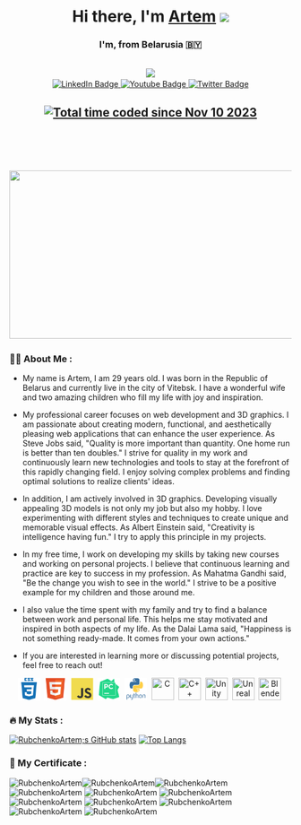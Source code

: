 <h1 align="center">Hi there, I'm <a href="https://daniilshat.ru/" target="_blank">Artem</a> 
<img src="https://github.com/blackcater/blackcater/raw/main/images/Hi.gif" height="32"/></h1>
<h3 align="center">I'm, from Belarusia 🇧🇾</h3>


<div id="header" align="center">
      <div align="right"> <img src="https://www.codewars.com/users/RubchenkoArtem/badges/large" alt=""/></div>                                                          <img src="https://media2.giphy.com/media/102h4wsmCG2s12/giphy.gif?cid=ecf05e47us0splbbscmjn59yfqpymd0i13k2l81jxlll0u1r&ep=v1_gifs_search&rid=giphy.gif&ct=g" width="400"/>
</div>


<div id="badges" align="center">
  <a href="https://www.linkedin.com/in/artem-rubchenko-984b6a169/">
    <img src="https://img.shields.io/badge/LinkedIn-blue?style=for-the-badge&logo=linkedin&logoColor=white" alt="LinkedIn Badge" target="_blank"/>
  </a>
  <a href="https://www.youtube.com/channel/UCkAZEOYHvFxaI_Bz9OodhOg">
    <img src="https://img.shields.io/badge/YouTube-red?style=for-the-badge&logo=youtube&logoColor=white" alt="Youtube Badge" target="_blank"/>
  </a>
  <a href="https://twitter.com/94Blackwalker">
    <img src="https://img.shields.io/badge/Twitter-blue?style=for-the-badge&logo=twitter&logoColor=white" alt="Twitter Badge" target="_blank"/>
  </a>
  
  
</div>
<h2 align="center"><a href="https://wakatime.com/@018bb850-4d72-40c6-84f4-369e5c4564c9"><img src="https://wakatime.com/badge/user/018bb850-4d72-40c6-84f4-369e5c4564c9.svg" alt="Total time coded since Nov 10 2023" /></a></h2>
<h2 align="center"><img src="https://komarev.com/ghpvc/?username=RubchenkoArtem&style=flat-square&color=red" alt=""/></h2>

<h4 align="center"><img src="https://readme-typing-svg.herokuapp.com?color=%2336BCF7&lines=Computer+science+student" alt=""/>     

 <div align="center">
  <img src="https://media2.giphy.com/media/NGh8Gp1M2hkqVEnuZW/giphy.gif?cid=ecf05e47c3ghwxbv6335w23a6ozhw5vcc0ply8mi7htwhafn&ep=v1_gifs_search&rid=giphy.gif&ct=g" width="600" height="300"/>
</div>

### :woman_technologist: About Me :

- My name is Artem, I am 29 years old. I was born in the Republic of Belarus and currently live in the city of Vitebsk. I have a wonderful wife and two amazing children who fill my life with joy and inspiration.

- My professional career focuses on web development and 3D graphics. I am passionate about creating modern, functional, and aesthetically pleasing web applications that can enhance the user experience. As Steve Jobs said, "Quality is more important than quantity. One home run is better than ten doubles." I strive for quality in my work and continuously learn new technologies and tools to stay at the forefront of this rapidly changing field. I enjoy solving complex problems and finding optimal solutions to realize clients' ideas.

- In addition, I am actively involved in 3D graphics. Developing visually appealing 3D models is not only my job but also my hobby. I love experimenting with different styles and techniques to create unique and memorable visual effects. As Albert Einstein said, "Creativity is intelligence having fun." I try to apply this principle in my projects.

- In my free time, I work on developing my skills by taking new courses and working on personal projects. I believe that continuous learning and practice are key to success in my profession. As Mahatma Gandhi said, "Be the change you wish to see in the world." I strive to be a positive example for my children and those around me.

- I also value the time spent with my family and try to find a balance between work and personal life. This helps me stay motivated and inspired in both aspects of my life. As the Dalai Lama said, "Happiness is not something ready-made. It comes from your own actions."

- If you are interested in learning more or discussing potential projects, feel free to reach out!

<div align="center">
  <img src="https://github.com/devicons/devicon/blob/master/icons/css3/css3-plain-wordmark.svg"  title="CSS3" alt="CSS" width="40" height="40"/>&nbsp;
  <img src="https://github.com/devicons/devicon/blob/master/icons/html5/html5-original.svg" title="HTML5" alt="HTML" width="40" height="40"/>&nbsp;
  <img src="https://github.com/devicons/devicon/blob/master/icons/javascript/javascript-original.svg" title="JavaScript" alt="JavaScript" width="40" height="40"/>&nbsp;
  <img src="https://raw.githubusercontent.com/devicons/devicon/1119b9f84c0290e0f0b38982099a2bd027a48bf1/icons/pycharm/pycharm-plain.svg" title="PyCharm" alt="PyCharm" width="40" height="40"/>&nbsp;
  <img src="https://github.com/devicons/devicon/blob/master/icons/python/python-original-wordmark.svg" title="Python" alt="Python" width="40" height="40"/>&nbsp;
  <img src="https://cdn.icon-icons.com/icons2/2415/PNG/512/c_original_logo_icon_146611.png" title="C" width="40" height="40"/>&nbsp;
  <img src="https://cdn.icon-icons.com/icons2/2148/PNG/512/c_icon_132529.png" title="C++" width="40" height="40"/>&nbsp;
  <img src="https://cdn.icon-icons.com/icons2/1495/PNG/512/unityeditoricon_103179.png" title="Unity" width="40" height="40"/>&nbsp;
  <img src="https://cdn.icon-icons.com/icons2/615/PNG/256/Unreal_Engine_icon-icons.com_56587.png" title="Unreal Enngine" width="40" height="40"/>&nbsp;
  <img src="https://cdn.icon-icons.com/icons2/195/PNG/256/Blender_23505.png" title="Blender" width="40" height="40"/>&nbsp;
  </div>
  
  ### :fire: My Stats :

<p><a href="https://github.com/RubchenkoArtem/github-readme-stats"><img src="https://github-readme-stats.vercel.app/api?username=RubchenkoArtem&amp;count_private=true&theme=dark#gh-dark-mode-only" alt="RubchenkoArtem;s GitHub stats" style="height: 180px;"></a>
<a href="https://github.com/RubchenkoArtem"><img src="https://github-readme-stats.vercel.app/api/top-langs/?username=RubchenkoArtem&amp;hide=html&amp;layout=compact&theme=dark#gh-dark-mode-only" alt="Top Langs" style="height: 180px;"></a></p>


   ### 📜 My Certificate :

<p><img src="https://sun9-78.userapi.com/impg/Lo3uF1FQHP4XGDGOl0OiqwkDMuP0i6_lltXdtQ/71f1W1uzkCk.jpg?size=1754x1238&quality=95&sign=27a49505f5c6712f0ced5d3f605660e5&type=album" height="180" alt="RubchenkoArtem"><img src="https://sun9-8.userapi.com/impg/cRZSlASgCvpNCu0bMdift9VzMJv-ylf4NezXIw/7jXErFSiPnA.jpg?size=1754x1238&quality=95&sign=d9ca68219e1f4a4090f14df1ffd78fc4&type=album" height="180" alt="RubchenkoArtem"><img src="https://sun9-18.userapi.com/impg/MMQNEcIv1776XnQj8wJ9HS38A_ktz1uSGZklTw/neHs6m4_fcc.jpg?size=1754x1238&quality=95&sign=354649c57f1a727b420d148955fbbc21&type=album" height="180" alt="RubchenkoArtem"><img src="https://sun9-67.userapi.com/impg/R3tX76vHmHCs0P4eowsZHSp4sq8-873Yw5Bb9w/9t3XZpQPnt0.jpg?size=1122x794&quality=95&sign=1754cc80511771e4126253eda66f1d07&type=album" height="180" alt="RubchenkoArtem">
<img src="https://sun9-61.userapi.com/impg/JqWMDNTq9Y0CQyuh_f0AWhIndaVXZucRZGjnyw/ssx3OO2n7mI.jpg?size=1754x1238&quality=95&sign=3fdf2c5818cedc98fc979d9269d8f577&type=album" height="180" alt="RubchenkoArtem">
<img src="https://sun9-48.userapi.com/impg/t5IUMijSdSwRK61Uys_gcpraiJvHxolUS5ynLQ/S1oBqFcKS_Q.jpg?size=1754x1238&quality=95&sign=4afb7e6ab8b3b766f4ffb8ff8814ac83&type=album" height="180" alt="RubchenkoArtem">
<img src="https://sun9-8.userapi.com/impg/NHyKE-hF-hGfHv0yMIQ7DD63EoACQq1-yaWbPA/YJjgMytCOkY.jpg?size=1754x1238&quality=95&sign=74500c82f65576749a37b2a6be3621b4&type=album" height="180" alt="RubchenkoArtem">
<img src="https://sun9-7.userapi.com/impg/AnRthji69bLXWldnmka9-nFw-UPqxvsfLc6Emw/qQl9bt-TgOE.jpg?size=2000x1410&quality=95&sign=41a0c67d3b5500ba202fd1e70b079d5c&type=album" height="180" alt="RubchenkoArtem">
<img src="https://sun9-80.userapi.com/impg/Lk2hPdNRywvX7aOJxAI_9JLoapHRJ-e6hUpB7w/kMxB5FlsqgM.jpg?size=1754x1238&quality=95&sign=076a00f0912f3c288f3ef8523648c3e2&type=album" height="180" alt="RubchenkoArtem">
<img src="https://sun9-21.userapi.com/impg/6kymWJT-7pBqbEOwDEpT0CaY6AJNSzReR3jx5Q/gJ6_MjkN8Y4.jpg?size=1754x1238&quality=95&sign=4eded30b77635e42a302375642b526fc&type=album" height="180" alt="RubchenkoArtem">
<img src="https://fs-thb03.getcourse.ru/fileservice/file/thumbnail/h/14972a1c505fe153db614146c0080a57.png/s/300x/a/14696/sc/494  " height="180" alt="RubchenkoArtem">
    
</p>


    
 
        
        
        

      
 

  
 

 
  



